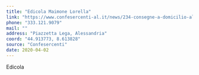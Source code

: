 ```yaml
---
title: "Edicola Maimone Lorella"
link: "https://www.confesercenti-al.it/news/234-consegne-a-domicilio-alessandria-lista-aggiornata-al-26-marzo.html"
phone: "333.121.9079"
mail: ""
address: "Piazzetta Lega, Alessandria"
coord: "44.913773, 8.613828"
source: "Confesercenti"
date: 2020-04-02
---
```


Edicola
